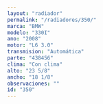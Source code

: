 ```yaml
---
layout: "radiador"
permalink: "/radiadores/350/"
marca: "BMW"
modelo: "330I"
ano: "2008"
motor: "L6 3.0"
transmision: "Automática"
parte: "438456"
clima: "Con clima"
alto: "23 5/8"
ancho: "18 1/8"
observaciones: ""
id: "350"
---
```


